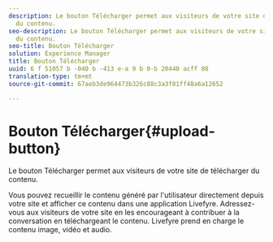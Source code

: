 ```yaml
---
description: Le bouton Télécharger permet aux visiteurs de votre site de télécharger
  du contenu.
seo-description: Le bouton Télécharger permet aux visiteurs de votre site de télécharger
  du contenu.
seo-title: Bouton Télécharger
solution: Experience Manager
title: Bouton Télécharger
uuid: 6 f 51057 b -040 b -413 e-a 9 b 0-b 20440 acff 08
translation-type: tm+mt
source-git-commit: 67aeb3de964473b326c88c3a3f81ff48a6a12652

---
```



# Bouton Télécharger{#upload-button}

Le bouton Télécharger permet aux visiteurs de votre site de télécharger du contenu.

Vous pouvez recueillir le contenu généré par l'utilisateur directement depuis votre site et afficher ce contenu dans une application Livefyre. Adressez-vous aux visiteurs de votre site en les encourageant à contribuer à la conversation en téléchargeant le contenu. Livefyre prend en charge le contenu image, vidéo et audio.
